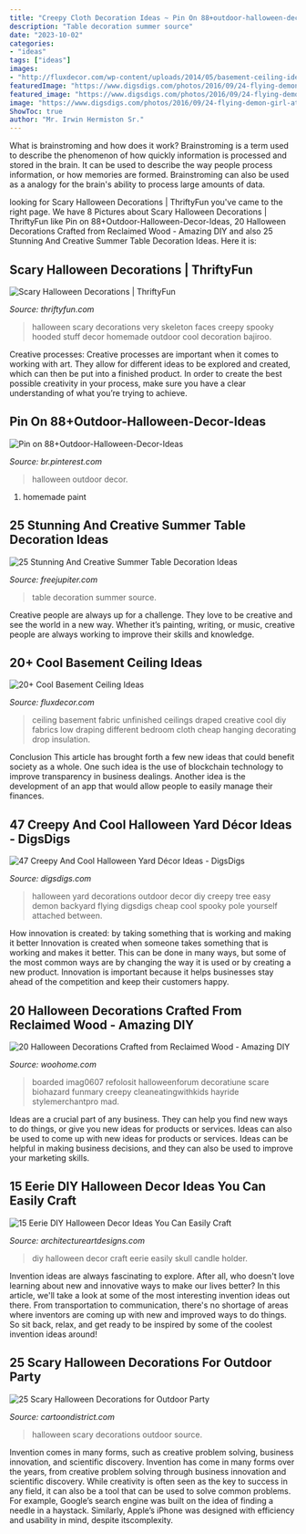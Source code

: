 ```yaml
---
title: "Creepy Cloth Decoration Ideas ~ Pin On 88+outdoor-halloween-decor-ideas"
description: "Table decoration summer source"
date: "2023-10-02"
categories:
- "ideas"
tags: ["ideas"]
images:
- "http://fluxdecor.com/wp-content/uploads/2014/05/basement-ceiling-ideas/10-fabric-basement-ceiling.jpg"
featuredImage: "https://www.digsdigs.com/photos/2016/09/24-flying-demon-girl-attached-between-a-tree-and-a-pole-775x1163.jpg"
featured_image: "https://www.digsdigs.com/photos/2016/09/24-flying-demon-girl-attached-between-a-tree-and-a-pole-775x1163.jpg"
image: "https://www.digsdigs.com/photos/2016/09/24-flying-demon-girl-attached-between-a-tree-and-a-pole-775x1163.jpg"
ShowToc: true
author: "Mr. Irwin Hermiston Sr."
---
```



What is brainstroming and how does it work?
Brainstroming is a term used to describe the phenomenon of how quickly information is processed and stored in the brain. It can be used to describe the way people process information, or how memories are formed. Brainstroming can also be used as a analogy for the brain's ability to process large amounts of data.

	

		
looking for Scary Halloween Decorations | ThriftyFun you've came to the right page. We have 8 Pictures about Scary Halloween Decorations | ThriftyFun like Pin on 88+Outdoor-Halloween-Decor-Ideas, 20 Halloween Decorations Crafted from Reclaimed Wood - Amazing DIY and also 25 Stunning And Creative Summer Table Decoration Ideas. Here it is:
		
    
## Scary Halloween Decorations | ThriftyFun

<img loading=lazy src="https://img.thrfun.com/img/021/111/scary_halloween_decorations_l3.jpg" onerror="this.onerror=null;this.src='https://tse3.mm.bing.net/th?id=OIP.K6XKdMbehpgF3cZvP6RD1QHaLG&amp;pid=15.1';" alt="Scary Halloween Decorations | ThriftyFun">

_Source: thriftyfun.com_

>halloween scary decorations very skeleton faces creepy spooky hooded stuff decor homemade outdoor cool decoration bajiroo. 

	

Creative processes:
Creative processes are important when it comes to working with art. They allow for different ideas to be explored and created, which can then be put into a finished product. In order to create the best possible creativity in your process, make sure you have a clear understanding of what you’re trying to achieve.

    
## Pin On 88+Outdoor-Halloween-Decor-Ideas

<img loading=lazy src="https://i.pinimg.com/736x/84/60/b6/8460b6b8d81e8bff26447f5d50b7a2aa.jpg" onerror="this.onerror=null;this.src='https://tse3.mm.bing.net/th?id=OIP.TXXjvmBOfNUwckV2oLWCeQHaMQ&amp;pid=15.1';" alt="Pin on 88+Outdoor-Halloween-Decor-Ideas">

_Source: br.pinterest.com_

>halloween outdoor decor. 

	

1. homemade paint

    
## 25 Stunning And Creative Summer Table Decoration Ideas

<img loading=lazy src="http://www.freejupiter.com/wp-content/uploads/2018/04/Summer-Table-Decoration-Ideas-4.jpg" onerror="this.onerror=null;this.src='https://tse1.mm.bing.net/th?id=OIP.ic0_hgXOWVaZwJ-yGcirQwHaLH&amp;pid=15.1';" alt="25 Stunning And Creative Summer Table Decoration Ideas">

_Source: freejupiter.com_

>table decoration summer source. 

	

Creative people are always up for a challenge. They love to be creative and see the world in a new way. Whether it’s painting, writing, or music, creative people are always working to improve their skills and knowledge.

    
## 20+ Cool Basement Ceiling Ideas

<img loading=lazy src="http://fluxdecor.com/wp-content/uploads/2014/05/basement-ceiling-ideas/10-fabric-basement-ceiling.jpg" onerror="this.onerror=null;this.src='https://tse3.mm.bing.net/th?id=OIP.Uq68x3GP3c-Gd05eaCbOcAHaE7&amp;pid=15.1';" alt="20+ Cool Basement Ceiling Ideas">

_Source: fluxdecor.com_

>ceiling basement fabric unfinished ceilings draped creative cool diy fabrics low draping different bedroom cloth cheap hanging decorating drop insulation. 

	

Conclusion
This article has brought forth a few new ideas that could benefit society as a whole. One such idea is the use of blockchain technology to improve transparency in business dealings. Another idea is the development of an app that would allow people to easily manage their finances.

    
## 47 Creepy And Cool Halloween Yard Décor Ideas - DigsDigs

<img loading=lazy src="https://www.digsdigs.com/photos/2016/09/24-flying-demon-girl-attached-between-a-tree-and-a-pole-775x1163.jpg" onerror="this.onerror=null;this.src='https://tse1.mm.bing.net/th?id=OIP.2Syk2FGMVazA2F42k7G1ZwHaLH&amp;pid=15.1';" alt="47 Creepy And Cool Halloween Yard Décor Ideas - DigsDigs">

_Source: digsdigs.com_

>halloween yard decorations outdoor decor diy creepy tree easy demon backyard flying digsdigs cheap cool spooky pole yourself attached between. 

	

How innovation is created: by taking something that is working and making it better
Innovation is created when someone takes something that is working and makes it better. This can be done in many ways, but some of the most common ways are by changing the way it is used or by creating a new product. Innovation is important because it helps businesses stay ahead of the competition and keep their customers happy.

    
## 20 Halloween Decorations Crafted From Reclaimed Wood - Amazing DIY

<img loading=lazy src="https://www.woohome.com/wp-content/uploads/2016/08/halloween-decorations-made-out-of-recycled-wood-18.jpg" onerror="this.onerror=null;this.src='https://tse2.mm.bing.net/th?id=OIP.P5n0PQxf5RFL8Mi0KZ8btQHaMZ&amp;pid=15.1';" alt="20 Halloween Decorations Crafted from Reclaimed Wood - Amazing DIY">

_Source: woohome.com_

>boarded imag0607 refolosit halloweenforum decoratiune scare biohazard funmary creepy cleaneatingwithkids hayride stylemerchantpro mad. 

	

Ideas are a crucial part of any business. They can help you find new ways to do things, or give you new ideas for products or services. Ideas can also be used to come up with new ideas for products or services. Ideas can be helpful in making business decisions, and they can also be used to improve your marketing skills.

    
## 15 Eerie DIY Halloween Decor Ideas You Can Easily Craft

<img loading=lazy src="https://www.architectureartdesigns.com/wp-content/uploads/2019/10/15-Eerie-DIY-Halloween-Decor-Ideas-You-Can-Easily-Craft-10.jpg" onerror="this.onerror=null;this.src='https://tse4.mm.bing.net/th?id=OIP.2dpapodZPWFMCaFP-lGBrAHaLH&amp;pid=15.1';" alt="15 Eerie DIY Halloween Decor Ideas You Can Easily Craft">

_Source: architectureartdesigns.com_

>diy halloween decor craft eerie easily skull candle holder. 

	

Invention ideas are always fascinating to explore. After all, who doesn't love learning about new and innovative ways to make our lives better? In this article, we'll take a look at some of the most interesting invention ideas out there. From transportation to communication, there's no shortage of areas where inventors are coming up with new and improved ways to do things. So sit back, relax, and get ready to be inspired by some of the coolest invention ideas around!

    
## 25 Scary Halloween Decorations For Outdoor Party

<img loading=lazy src="http://www.cartoondistrict.com/wp-content/uploads/2017/07/Scary-Halloween-Decorations-for-Outdoor-Party0131.jpg" onerror="this.onerror=null;this.src='https://tse2.mm.bing.net/th?id=OIP.lGMc4ij0ku5FfpEbIKgrRQHaMz&amp;pid=15.1';" alt="25 Scary Halloween Decorations for Outdoor Party">

_Source: cartoondistrict.com_

>halloween scary decorations outdoor source. 

	

Invention comes in many forms, such as creative problem solving, business innovation, and scientific discovery.
Invention has come in many forms over the years, from creative problem solving through business innovation and scientific discovery. While creativity is often seen as the key to success in any field, it can also be a tool that can be used to solve common problems. For example, Google’s search engine was built on the idea of finding a needle in a haystack. Similarly, Apple’s iPhone was designed with efficiency and usability in mind, despite itscomplexity.

